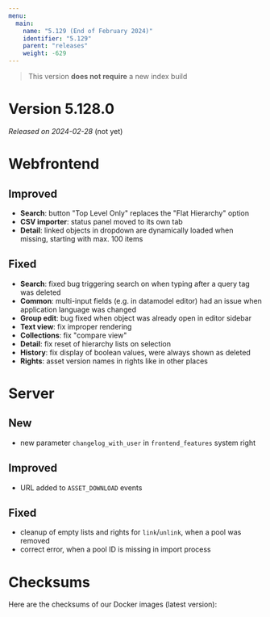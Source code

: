 ```yaml
---
menu:
  main:
    name: "5.129 (End of February 2024)"
    identifier: "5.129"
    parent: "releases"
    weight: -629
---
```


> This version **does not require** a new index build

# Version 5.128.0

*Released on 2024-02-28* (not yet)

# Webfrontend

## Improved

* **Search**: button "Top Level Only" replaces the "Flat Hierarchy" option
* **CSV importer**: status panel moved to its own tab
* **Detail**: linked objects in dropdown are dynamically loaded when missing, starting with max. 100 items

## Fixed

* **Search**: fixed bug triggering search on when typing after a query tag was deleted
* **Common**: multi-input fields (e.g. in datamodel editor) had an issue when application language was changed
* **Group edit**: bug fixed when object was already open in editor sidebar
* **Text view**: fix improper rendering
* **Collections**: fix "compare view"
* **Detail**: fix reset of hierarchy lists on selection
* **History**: fix display of boolean values, were always shown as deleted
* **Rights**: asset version names in rights like in other places

# Server

## New

* new parameter `changelog_with_user` in `frontend_features` system right

## Improved

* URL added to `ASSET_DOWNLOAD` events

## Fixed

* cleanup of empty lists and rights for `link`/`unlink`, when a pool was removed
* correct error, when a pool ID is missing in import process

# Checksums

Here are the checksums of our Docker images (latest version):

```ini
```
